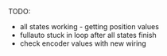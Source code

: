 TODO: 
- all states working - getting position values
- fullauto stuck in loop after all states finish
- check encoder values with new wiring
